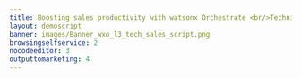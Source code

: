 ```yaml
---
title: Boosting sales productivity with watsonx Orchestrate <br/>Technical Sales Level 3 demo
layout: demoscript
banner: images/Banner_wxo_l3_tech_sales_script.png
browsingselfservice: 2
nocodeeditor: 3
outputtomarketing: 4
---
```


<span id="top"></span>


<inline-notification text="<strong><strong>Attention: under construction</strong> Please do not use."></inline-notification>